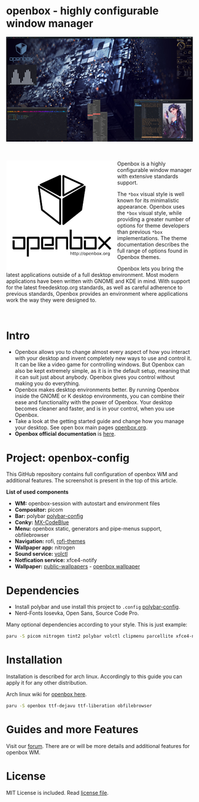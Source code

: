 # openbox - highly configurable window manager
<img src="images/openbox-screen.jpg">
<br><br><br>

<div>
<img src="images/openbox-logo.png" width="300" align="left">

Openbox is a highly configurable window manager with extensive standards support.

The `*box` visual style is well known for its minimalistic appearance. Openbox uses the `*box` visual style, while providing a greater number of options for theme developers than previous `*box` implementations. The theme documentation describes the full range of options found in Openbox themes.

Openbox lets you bring the latest applications outside of a full desktop environment. Most modern applications have been written with GNOME and KDE in mind. With support for the latest freedesktop.org standards, as well as careful adherence to previous standards, Openbox provides an environment where applications work the way they were designed to.
</div>
<br>

# Intro
* Openbox allows you to change almost every aspect of how you interact with your desktop and invent completely new ways to use and control it. It can be like a video game for controlling windows. But Openbox can also be kept extremely simple, as it is in the default setup, meaning that it can suit just about anybody. Openbox gives you control without making you do everything.
* Openbox makes desktop environments better. By running Openbox inside the GNOME or K desktop environments, you can combine their ease and functionality with the power of Openbox. Your desktop becomes cleaner and faster, and is in your control, when you use Openbox.
* Take a look at the getting started guide and change how you manage your desktop. See open box main pages [openbox.org](http://openbox.org/wiki/Main_Page).
* **Openbox official documentation** is [here](http://openbox.org/wiki/Help:Contents).

# Project: openbox-config
This GitHub repository contains full configuration of openbox WM and additional features. The screenshot is present in the top of this article.

**List of used components**
+ **WM:** openbox-session with autostart and environment files
+ **Compositor:** picom
+ **Bar:** polybar [polybar-config](https://github.com/raven2cz/polybar-config)
+ **Conky:** [MX-CodeBlue](https://github.com/raven2cz/dotfiles/tree/main/.config/conky/MX-CoreBlue)
+ **Menu:** openbox static, generators and pipe-menus support, obfilebrowser
+ **Navigation:** rofi, [rofi-themes](https://github.com/raven2cz/rofi-themes)
+ **Wallpaper app:** nitrogen
+ **Sound service:** [volctl](https://github.com/buzz/volctl)
+ **Notfication service:** xfce4-notify
+ **Wallpaper:** [public-wallpapers](https://github.com/raven2cz/public-wallpapers) - [openbox wallpaper](https://github.com/raven2cz/public-wallpapers/blob/main/00046-openbox-1.jpg)

# Dependencies
* Install polybar and use install this project to `.config` [polybar-config](https://github.com/raven2cz/polybar-config).
* Nerd-Fonts Iosevka, Open Sans, Source Code Pro.

Many optional dependencies according to your style. This is just example:
```bash
paru -S picom nitrogen tint2 polybar volctl clipmenu parcellite xfce4-notify
```

# Installation
Installation is described for arch linux. Accordingly to this guide you can apply it for any other distribution.

Arch linux wiki for [openbox here](https://wiki.archlinux.org/title/Openbox).
```bash
paru -S openbox ttf-dejavu ttf-liberation obfilebrowser
```

# Guides and more Features
Visit our [forum](https://forum.arch-linux.cz/category/26/openbox). There are or will be more details and additional features for openbox WM.

# License
MIT License is included. Read [license file](LICENSE).
